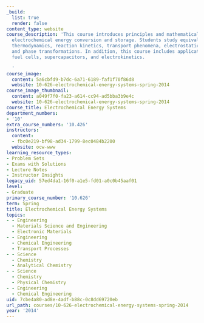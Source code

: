 ```yaml
---
_build:
  list: true
  render: false
content_type: website
course_description: 'This course introduces principles and mathematical models of
  electrochemical energy conversion and storage. Students study equivalent circuits,
  thermodynamics, reaction kinetics, transport phenomena, electrostatics, porous media,
  and phase transformations. In addition, this course includes applications to batteries,
  fuel cells, supercapacitors, and electrokinetics.

  '
course_image:
  content: 5a6cbfd9-b7dc-6a71-6189-faf1f70f86d8
  website: 10-626-electrochemical-energy-systems-spring-2014
course_image_thumbnail:
  content: a049f7f0-fa23-a614-cc94-ad5bba3b9e4c
  website: 10-626-electrochemical-energy-systems-spring-2014
course_title: Electrochemical Energy Systems
department_numbers:
- '10'
extra_course_numbers: '10.426'
instructors:
  content:
  - fbc0e219-bf98-ad34-1799-8ec0484b2200
  website: ocw-www
learning_resource_types:
- Problem Sets
- Exams with Solutions
- Lecture Notes
- Instructor Insights
legacy_uid: 57ed4da1-16f0-a1e5-fd01-a0c0b45aaf01
level:
- Graduate
primary_course_number: '10.626'
term: Spring
title: Electrochemical Energy Systems
topics:
- - Engineering
  - Materials Science and Engineering
  - Electronic Materials
- - Engineering
  - Chemical Engineering
  - Transport Processes
- - Science
  - Chemistry
  - Analytical Chemistry
- - Science
  - Chemistry
  - Physical Chemistry
- - Engineering
  - Chemical Engineering
uid: 7cbe4a80-ad8e-4adf-b88c-0c8dd69720eb
url_path: courses/10-626-electrochemical-energy-systems-spring-2014
year: '2014'
---
```

